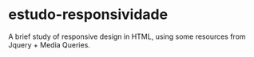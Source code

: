 # estudo-responsividade
  A brief study of responsive design in HTML, using some resources from Jquery + Media Queries.
